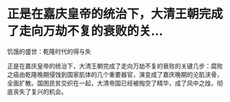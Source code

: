 # 正是在嘉庆皇帝的统治下，大清王朝完成了走向万劫不复的衰败的关...

饥饿的盛世：乾隆时代的得与失

正是在嘉庆皇帝的统治下，大清王朝完成了走向万劫不复的衰败的关键几步：腐败之癌由乾隆晚期侵蚀到国家肌体的几个重要器官，演变成了嘉庆晚期的沦肌浃骨，全面扩散。国困民贫交织在一起，大清帝国已经被掏空了精华，成了风中之烛，彻底丧失了复兴的机会。